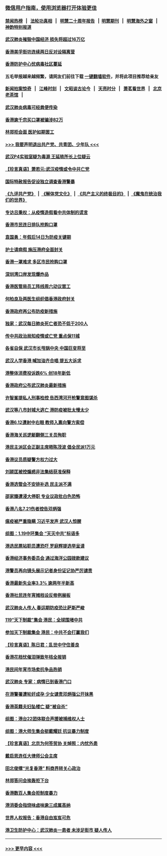 ### [微信用户指南，使用浏览器打开体验更佳](https://github.com/gfw-breaker/banned-news1/blob/master/indexes/wechat-guide.md?t=0)
#### [禁闻热榜](热点新闻.md?t=0)  &nbsp;&nbsp;|&nbsp;&nbsp; [法轮功真相](https://github.com/gfw-breaker/truth/blob/master/README.md?t=0) &nbsp;&nbsp;|&nbsp;&nbsp; [明慧二十周年报告](https://github.com/gfw-breaker/mh-reports/blob/master/README.md?t=0) &nbsp;&nbsp;|&nbsp;&nbsp;[明慧期刊](https://github.com/gfw-breaker/mh-qikan) &nbsp;&nbsp;|&nbsp;&nbsp; [明慧海外之窗](https://github.com/gfw-breaker/mh-news/blob/master/README.md?t=0) &nbsp;&nbsp;|&nbsp;&nbsp; [神韵特别报道](https://github.com/gfw-breaker/mh-news/blob/master/shenyun.md?t=0)
#### [武汉肺炎摧毁中国经济 损失将超过16万亿](../pages/nsc415/n11839723.md?t=02040611) 
#### [香港美孚街坊连续两日反对设隔离营](../pages/nsc415/n11839962.md?t=02040611) 
#### [香港防护中心忧病毒社区蔓延](../pages/nsc415/n11839933.md?t=02040611) 
#### 五毛举报越来越频繁，请网友们前往下载 [一键翻墙软件](https://github.com/gfw-breaker/ssr-accounts)，并将此项目推荐给亲友
#### [新闻拍案惊奇](https://github.com/gfw-breaker/banned-news1/blob/master/pages/link4.md) &nbsp;&nbsp;|&nbsp;&nbsp; [江峰时刻](https://github.com/gfw-breaker/banned-news1/blob/master/pages/link4.md) &nbsp;&nbsp;|&nbsp;&nbsp; [文昭谈古论今](https://github.com/gfw-breaker/banned-news1/blob/master/pages/link4.md) &nbsp;&nbsp;|&nbsp;&nbsp; [天亮时分](https://github.com/gfw-breaker/banned-news1/blob/master/pages/link4.md) &nbsp;&nbsp;|&nbsp;&nbsp; [萧茗看世界](https://github.com/gfw-breaker/banned-news1/blob/master/pages/link4.md) &nbsp;&nbsp;|&nbsp;&nbsp; [北京老茶馆](https://github.com/gfw-breaker/banned-news1/blob/master/pages/link4.md) &nbsp;&nbsp;|&nbsp;&nbsp; 
#### [武汉肺炎病毒可经粪便传染](../pages/nsc415/n11839939.md?t=02040611) 
#### [香港逾千宗买口罩被骗涉82万](../pages/nsc415/n11839914.md?t=02040611) 
#### [林郑拒会面 医护如期罢工](../pages/nsc415/n11839892.md?t=02040611) 
#### [>>> 我要声明退出共产党、共青团、少年队 <<<](https://github.com/begood0513/goodnews/blob/master/quit/letter.md) 
#### [武汉P4实验室疑为毒源 王延轶所长上位疑云](../pages/nsc415/n11835543.md?t=02040611) 
#### [【珍言真语】萧若元:武汉疫情或令中共亡党](../pages/nsc415/n11829394.md?t=02040611) 
#### [国际特赦报告促设独立调查香港警暴](../pages/nsc415/n11833845.md?t=02040611) 
#### [《九评共产党》](https://github.com/begood0513/9ping.md/blob/master/README.md) &nbsp;|&nbsp; [《解体党文化》](../../../../jtdwh.md/blob/master/README.md)  &nbsp;|&nbsp; [《共产主义的终极目的》](../../../../gczydzjmd.md/blob/master/README.md) &nbsp;|&nbsp; [《魔鬼在统治我们的世界》](../../../../mgztzwmdsj.md/blob/master/README.md) 
#### [专访吕秉权：从疫情造假看中共体制的谎言](../pages/nsc415/n11833813.md?t=02040611) 
#### [香港市民连日排队抢购口罩](../pages/nsc415/n11833794.md?t=02040611) 
#### [袁国勇：年假后14日为防疫关键期](../pages/nsc415/n11831088.md?t=02040611) 
#### [护士请病假 施压港府全面封关](../pages/nsc415/n11831030.md?t=02040611) 
#### [香港一罩难求 多区市民抢购口罩](../pages/nsc415/n11831002.md?t=02040611) 
#### [深圳湾口岸发现爆炸品](../pages/nsc415/n11828802.md?t=02040611) 
#### [香港医管局员工阵线周六动议罢工](../pages/nsc415/n11828762.md?t=02040611) 
#### [何柏良及两医生组织倡香港政府封关](../pages/nsc415/n11828749.md?t=02040611) 
#### [香港政府再公布防疫新措施](../pages/nsc415/n11828716.md?t=02040611) 
#### [独家：武汉每日肺炎死亡者恐不低于200人](../pages/nsc415/n11828240.md?t=02040611) 
#### [传中共政治局知疫情或亡党 重点保11城](../pages/nsc415/n11828145.md?t=02040611) 
#### [各省自保 武汉市长甩锅中央 中国巨变将至](../pages/nsc415/n11828021.md?t=02040611) 
#### [武汉人学香港 喊加油齐合唱 提五大诉求](../pages/nsc415/n11827046.md?t=02040611) 
#### [港整体消费投诉跌6% 创18年新低](../pages/nsc415/n11817280.md?t=02040611) 
#### [香港政府公布武汉肺炎最新措施](../pages/nsc415/n11817152.md?t=02040611) 
#### [许智峯提私人刑事检控 告西湾河开枪警意图谋杀](../pages/nsc415/n11817132.md?t=02040611) 
#### [武汉等八市封城大逃亡 港防疫被批太慢太少](../pages/nsc415/n11817058.md?t=02040611) 
#### [香港6.12遭射中右眼 教师入禀向警方索偿](../pages/nsc415/n11814678.md?t=02040611) 
#### [香港海关巡逻艇翻侧三关员殉职](../pages/nsc415/n11814604.md?t=02040611) 
#### [港民主派区会正副主席晤陈茂波 倡全民派1万元](../pages/nsc415/n11814582.md?t=02040611) 
#### [香港议员质疑警方权力过大](../pages/nsc415/n11814560.md?t=02040611) 
#### [刘颕匡被控煽惑非法集结获准保释](../pages/nsc415/n11811727.md?t=02040611) 
#### [香港选管会不安排补选 民主派不满](../pages/nsc415/n11811691.md?t=02040611) 
#### [邵家臻遭浸大停职 专业议政批白色恐怖](../pages/nsc415/n11811670.md?t=02040611) 
#### [香港八名7.21伤者控告邓炳强](../pages/nsc415/n11811623.md?t=02040611) 
#### [瘟疫被严重隐瞒 习近平发声 武汉人惊醒](../pages/nsc415/n11811186.md?t=02040611) 
#### [组图：1.19中环集会 “天灭中共”标语多](../pages/nsc415/n11809514.md?t=02040611) 
#### [港选民票站职员遭恐吓 罗庭辉提选举呈请](../pages/nsc415/n11808914.md?t=02040611) 
#### [香港经济事务委员会 通过海洋公园拨款建议](../pages/nsc415/n11808906.md?t=02040611) 
#### [港警员再向镜头展示记者身份证记协严厉谴责](../pages/nsc415/n11808888.md?t=02040611) 
#### [香港最新失业率3.3% 逾两年半新高](../pages/nsc415/n11808887.md?t=02040611) 
#### [香港社民连年宵摊档设反修例展板](../pages/nsc415/n11808857.md?t=02040611) 
#### [武汉肺炎人传人 春运期防疫恐比萨斯严峻](../pages/nsc415/n11808739.md?t=02040611) 
#### [119“天下制裁”集会 港民：全球围堵中共](../pages/nsc415/n11806318.md?t=02040611) 
#### [参加天下制裁集会 港民：中共不会打赢我们](../pages/nsc415/n11806596.md?t=02040611) 
#### [【珍言真语】陈日君：乱世中守住善良](../pages/nsc415/n11806247.md?t=02040611) 
#### [香港花档忧催泪弹致年桔全报销](../pages/nsc415/n11806130.md?t=02040611) 
#### [港民间年宵市场卖抗争品热销](../pages/nsc415/n11806073.md?t=02040611) 
#### [武汉肺炎 专家：病情已到香港门口](../pages/nsc415/n11806020.md?t=02040611) 
#### [在港警署遭轮奸成孕 少女谴责邓炳强公开抹黑](../pages/nsc415/n11805981.md?t=02040611) 
#### [香港英籍夫妇坠楼亡 疑“被自杀”](../pages/nsc415/n11805937.md?t=02040611) 
#### [组图：港台22团体联合声援被捕维权人士](../pages/nsc415/n11801834.md?t=02040611) 
#### [组图：港大师生集会挺戴耀廷 抗议暴力制度](../pages/nsc415/n11799298.md?t=02040611) 
#### [【珍言真语】北京为何签贸协 关焯照：内忧外患](../pages/nsc415/n11799790.md?t=02040611) 
#### [戴启思连任大律师公会主席](../pages/nsc415/n11799306.md?t=02040611) 
#### [田北俊撑“光复香港” 料商界转关心政治](../pages/nsc415/n11799287.md?t=02040611) 
#### [林郑答问会挨轰拒下台](../pages/nsc415/n11799261.md?t=02040611) 
#### [香港数百人集会拒制度暴力](../pages/nsc415/n11796941.md?t=02040611) 
#### [港消委会指烧味卤味逾三成属高纳](../pages/nsc415/n11796815.md?t=02040611) 
#### [世界人权报告：香港自由岌岌可危](../pages/nsc415/n11796873.md?t=02040611) 
#### [港卫生防护中心：武汉肺炎一患者 未涉足街市 疑人传人](../pages/nsc415/n11796789.md?t=02040611) 

----
#### [ >>> 更早内容 <<< ](../indexes/nsc415-earlier.md)
